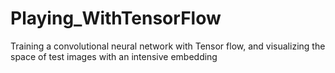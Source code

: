 # Playing_WithTensorFlow
Training a convolutional neural network with Tensor flow, and visualizing the space of test images with an intensive embedding
